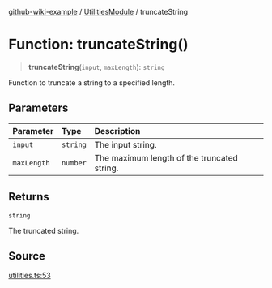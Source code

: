 [github-wiki-example](../wiki/Home) / [UtilitiesModule](../wiki/UtilitiesModule) / truncateString

# Function: truncateString()

> **truncateString**(`input`, `maxLength`): `string`

Function to truncate a string to a specified length.

## Parameters

| Parameter | Type | Description |
| :------ | :------ | :------ |
| `input` | `string` | The input string. |
| `maxLength` | `number` | The maximum length of the truncated string. |

## Returns

`string`

The truncated string.

## Source

[utilities.ts:53](https://github.com/tgreyuk/typedoc-plugin-markdown-examples/blob/f6ee18b4865e847a5ae81e3c3d7c2ce83ab384d7/examples/src/utilities.ts#L53)
